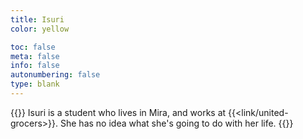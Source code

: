 ```yaml
---
title: Isuri
color: yellow

toc: false
meta: false
info: false
autonumbering: false
type: blank
---
```

{{<note gray>}}
Isuri is a student who lives in Mira, and works at {{<link/united-grocers>}}. She has no idea what she's going to do with her life.
{{</note>}}
